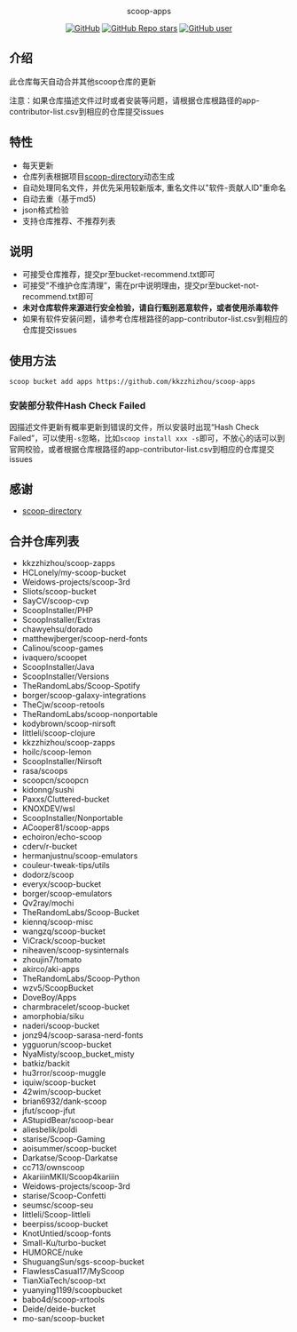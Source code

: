 <p align="center">
  scoop-apps
</p>
<p align="center">
  <a href="https://github.com/kkzzhizhou/scoop-apps"><img alt="GitHub" src="https://img.shields.io/badge/Readme--Style-standard--repository-brightgreen?style=flat-square&color=f83500"/></a>
  <a href="https://github.com/kkzzhizhou/scoop-apps"><img alt="GitHub Repo stars" src="https://img.shields.io/github/stars/kkzzhizhou/scoop-apps?style=flat-square"/></a>
  <a href="https://github.com/kkzzhizhou"><img alt="GitHub user" src="https://img.shields.io/badge/author-kkzzhizhou-brightgreen?style=flat-square"/></a>
</p>


## 介绍

此仓库每天自动合并其他scoop仓库的更新

注意：如果仓库描述文件过时或者安装等问题，请根据仓库根路径的app-contributor-list.csv到相应的仓库提交issues

## 特性

- 每天更新
- 仓库列表根据项目[scoop-directory](https://github.com/rasa/scoop-directory)动态生成
- 自动处理同名文件，并优先采用较新版本, 重名文件以"软件-贡献人ID"重命名
- 自动去重（基于md5)
- json格式检验
- 支持仓库推荐、不推荐列表

## 说明

- 可接受仓库推荐，提交pr至bucket-recommend.txt即可
- 可接受"不维护仓库清理”，需在pr中说明理由，提交pr至bucket-not-recommend.txt即可
- **未对仓库软件来源进行安全检验，请自行甄别恶意软件，或者使用杀毒软件**
- 如果有软件安装问题，请参考仓库根路径的app-contributor-list.csv到相应的仓库提交issues

## 使用方法

```
scoop bucket add apps https://github.com/kkzzhizhou/scoop-apps
```

### 安装部分软件Hash Check Failed



因描述文件更新有概率更新到错误的文件，所以安装时出现“Hash Check Failed”，可以使用`-s`忽略，比如`scoop install xxx -s`即可，不放心的话可以到官网校验，或者根据仓库根路径的app-contributor-list.csv到相应的仓库提交issues

## 感谢

- [scoop-directory](https://github.com/rasa/scoop-directory)

## 合并仓库列表

- kkzzhizhou/scoop-zapps
- HCLonely/my-scoop-bucket
- Weidows-projects/scoop-3rd
- Sliots/scoop-bucket
- SayCV/scoop-cvp
- ScoopInstaller/PHP
- ScoopInstaller/Extras
- chawyehsu/dorado
- matthewjberger/scoop-nerd-fonts
- Calinou/scoop-games
- ivaquero/scoopet
- ScoopInstaller/Java
- ScoopInstaller/Versions
- TheRandomLabs/Scoop-Spotify
- borger/scoop-galaxy-integrations
- TheCjw/scoop-retools
- TheRandomLabs/scoop-nonportable
- kodybrown/scoop-nirsoft
- littleli/scoop-clojure
- kkzzhizhou/scoop-zapps
- hoilc/scoop-lemon
- ScoopInstaller/Nirsoft
- rasa/scoops
- scoopcn/scoopcn
- kidonng/sushi
- Paxxs/Cluttered-bucket
- KNOXDEV/wsl
- ScoopInstaller/Nonportable
- ACooper81/scoop-apps
- echoiron/echo-scoop
- cderv/r-bucket
- hermanjustnu/scoop-emulators
- couleur-tweak-tips/utils
- dodorz/scoop
- everyx/scoop-bucket
- borger/scoop-emulators
- Qv2ray/mochi
- TheRandomLabs/Scoop-Bucket
- kiennq/scoop-misc
- wangzq/scoop-bucket
- ViCrack/scoop-bucket
- niheaven/scoop-sysinternals
- zhoujin7/tomato
- akirco/aki-apps
- TheRandomLabs/Scoop-Python
- wzv5/ScoopBucket
- DoveBoy/Apps
- charmbracelet/scoop-bucket
- amorphobia/siku
- naderi/scoop-bucket
- jonz94/scoop-sarasa-nerd-fonts
- ygguorun/scoop-bucket
- NyaMisty/scoop_bucket_misty
- batkiz/backit
- hu3rror/scoop-muggle
- iquiw/scoop-bucket
- 42wim/scoop-bucket
- brian6932/dank-scoop
- jfut/scoop-jfut
- AStupidBear/scoop-bear
- aliesbelik/poldi
- starise/Scoop-Gaming
- aoisummer/scoop-bucket
- Darkatse/Scoop-Darkatse
- cc713/ownscoop
- AkariiinMKII/Scoop4kariiin
- Weidows-projects/scoop-3rd
- starise/Scoop-Confetti
- seumsc/scoop-seu
- littleli/Scoop-littleli
- beerpiss/scoop-bucket
- KnotUntied/scoop-fonts
- Small-Ku/turbo-bucket
- HUMORCE/nuke
- ShuguangSun/sgs-scoop-bucket
- FlawlessCasual17/MyScoop
- TianXiaTech/scoop-txt
- yuanying1199/scoopbucket
- babo4d/scoop-xrtools
- Deide/deide-bucket
- mo-san/scoop-bucket
